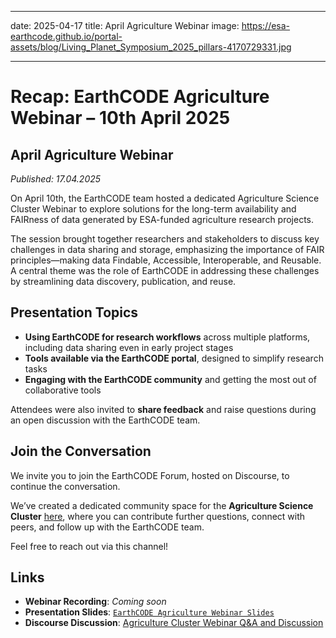 
---
date: 2025-04-17
title: April Agriculture Webinar
image: https://esa-earthcode.github.io/portal-assets/blog/Living_Planet_Symposium_2025_pillars-4170729331.jpg

---

# Recap: EarthCODE Agriculture Webinar – 10th April 2025
 <!--{ as="img" mode="hero" src="https://esa-earthcode.github.io/portal-assets/blog/Living_Planet_Symposium_2025_pillars-4170729331.jpg" }-->

## April Agriculture Webinar
*Published: 17.04.2025*

On April 10th, the EarthCODE team hosted a dedicated Agriculture Science Cluster Webinar to explore solutions for the long-term availability and FAIRness of data generated by ESA-funded agriculture research projects.

The session brought together researchers and stakeholders to discuss key challenges in data sharing and storage, emphasizing the importance of FAIR principles—making data Findable, Accessible, Interoperable, and Reusable. A central theme was the role of EarthCODE in addressing these challenges by streamlining data discovery, publication, and reuse.

## Presentation Topics

- **Using EarthCODE for research workflows** across multiple platforms, including data sharing even in early project stages  
- **Tools available via the EarthCODE portal**, designed to simplify research tasks  
- **Engaging with the EarthCODE community** and getting the most out of collaborative tools  

Attendees were also invited to **share feedback** and raise questions during an open discussion with the EarthCODE team.

## Join the Conversation

We invite you to join the EarthCODE Forum, hosted on Discourse, to continue the conversation. 

We’ve created a dedicated community space for the **Agriculture Science Cluster** [here](https://discourse-earthcode.eox.at/t/agriculture-cluster-webinar-discussion-and-q-a/65), where you can contribute further questions, connect with peers, and follow up with the EarthCODE team. 

Feel free to reach out via this channel!

## Links

-  **Webinar Recording**: *Coming soon*  
- **Presentation Slides**: [`EarthCODE Agriculture Webinar Slides`](https://zenodo.org/communities/earthcode)  
- **Discourse Discussion**: [Agriculture Cluster Webinar Q&A and Discussion](https://discourse-earthcode.eox.at/t/agriculture-cluster-webinar-discussion-and-q-a/65)          